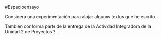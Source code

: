 #Espacioensayo 

Considera una experimentación para alojar algunos textos que he escrito.

También conforma parte de la entrega de la Actividad Integradora de la Unidad 2 de Proyectos 2.
